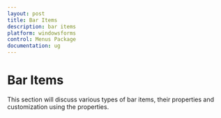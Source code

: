 ```yaml
---
layout: post
title: Bar Items
description: bar items
platform: windowsforms
control: Menus Package 
documentation: ug
---
```

# Bar Items	

This section will discuss various types of bar items, their properties and customization using the properties. 
